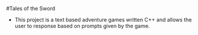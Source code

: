 #Tales of the Sword
-  This project is a text based adventure games written C++ and allows the user to response based on prompts given by the game.
